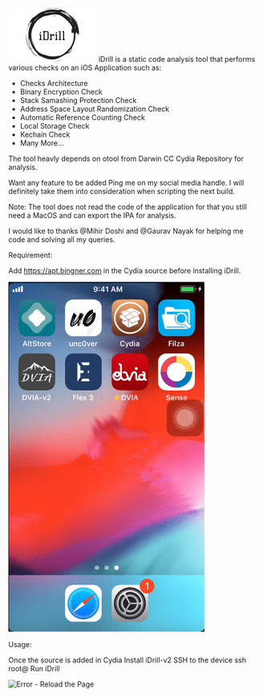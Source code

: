 ![Error - Reload the Page](CydiaIcon.png) iDrill is a static code analysis tool that performs various checks on an iOS Application such as:

- Checks Architecture
- Binary Encryption Check
- Stack Samashing Protection Check
- Address Space Layout Randomization Check
- Automatic Reference Counting Check
- Local Storage Check
- Kechain Check
- Many More…

The tool heavly depends on otool from Darwin CC Cydia Repository for analysis.

Want any feature to be added Ping me on my social media handle. I will definitely take them into consideration when scripting the next build.

Note: The tool does not read the code of the application for that you still need a MacOS and can export the IPA for analysis.

I would like to thanks @Mihir Doshi and @Gaurav Nayak for helping me code and solving all my queries.

Requirement:

Add https://apt.bingner.com in the Cydia source before installing iDrill.


![Error - Reload the Page](depictions/com.abhilashnigam.iDrill/screenshots/iDrill-installation.gif)

Usage:

Once the source is added in Cydia
Install iDrill-v2
SSH to the device ssh root@
Run iDrill

![Error - Reload the Page](depictions/com.abhilashnigam.iDrill/screenshots/iDrill-usage.gif)
